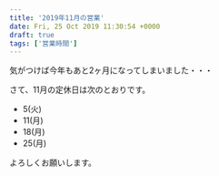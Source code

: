 ```yaml
---
title: '2019年11月の営業'
date: Fri, 25 Oct 2019 11:30:54 +0000
draft: true
tags: ['営業時間']
---
```


気がつけば今年もあと2ヶ月になってしまいました・・・

さて、11月の定休日は次のとおりです。

*   5(火)
*   11(月)
*   18(月)
*   25(月)

よろしくお願いします。